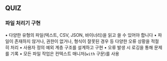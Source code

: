 ## QUIZ

### 파일 처리기 구현

• 다양한 유형의 파일(텍스트, CSV, JSON, 바이너리)을 읽고 쓸 수 있어야 합니다
• 파일이 존재하지 않거나, 권한이 없거나, 형식이 잘못된 경우 등 다양한 오류 상황을 적절히 처리
• 사용자 정의 예외 계층 구조를 설계하고 구현
• 오류 발생 시 로깅을 통해 문제를 기록
• 모든 파일 작업은 컨텍스트 매니저(`with` 구문)를 사용

